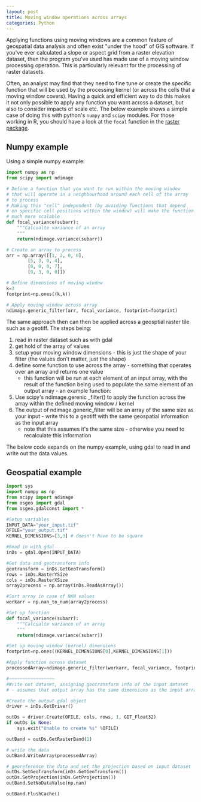 ```yaml
---
layout: post
title: Moving window operations across arrays
categories: Python
---
```


Applying functions using moving windows are a common feature of geospatial data analysis and often exist "under the hood" of GIS software. If you've ever calculated a slope or aspect grid from a raster elevation dataset, then the program you've used has made use of a moving window processing operation. This is particularly relevant for the processing of raster datasets.

Often, an analyst may find that they need to fine tune or create the specific function that will be used by the processing kernel (or across the cells that a moving window covers). Having a quick and efficient way to do this makes it not only possible to apply any function you want across a dataset, but also to consider impacts of scale etc. The below example shows a simple case of doing this with python's `numpy` and `scipy` modules. For those working in R, you should have a look at the `focal` function in the [raster package](https://cran.r-project.org/web/packages/raster/index.html).

## Numpy example 

Using a simple numpy example:

```python
import numpy as np
from scipy import ndimage

# Define a function that you want to run within the moving window 
# that will operate in a neighbourhood around each cell of the array
# to process
# Making this "cell" independent (by avoiding functions that depend 
# on specific cell positions within the window) will make the function
# much more scalable
def focal_variance(subarr):
	"""Calcualte variance of an array
	"""
	return(ndimage.variance(subarr))

# Create an array to process
arr = np.array([[1, 2, 0, 0],
		[5, 3, 0, 4],
		[0, 0, 0, 7],
		[9, 3, 0, 0]])

# Define dimensions of moving window
k=3
footprint=np.ones((k,k))

# Apply moving window across array
ndimage.generic_filter(arr, focal_variance, footprint=footprint)
```

The same approach then can then be applied across a geosptial raster tile such as a geotiff. The steps being:

1. read in raster dataset such as with gdal
2. get hold of the array of values
3. setup your moving window dimensions - this is just the shape of your filter (the values don't matter, just the shape)
4. define some function to use across the array - something that operates over an array and returns one value
	- this function will be run at each element of an input array, with the result of the function being used 
		to populate the same element of an output array - an example function:
5. Use scipy's ndimage.gerenic _filter() to apply the function across the array within the defined moving window / kernel
6. The output of ndimage.generic_filter will be an array of the same size as your input - write this to a geotiff with the same geospatial information as the input array 
	- note that this assumes it's the same size - otherwise you need to recalculate this information

The below code expands on the numpy example, using gdal to read in and write out the data values.

## Geospatial example

```python
import sys
import numpy as np
from scipy import ndimage
from osgeo import gdal
from osgeo.gdalconst import *

#Setup variables
INPUT_DATA="your_input.tif"
OFILE="your_output.tif"
KERNEL_DIMENSIONS=[3,3] # doesn't have to be square

#Read in with gdal
inDs = gdal.Open(INPUT_DATA)

#Get data and geotransform info
geotransform = inDs.GetGeoTransform()
rows = inDs.RasterYSize
cols = inDs.RasterXSize
array2process = np.array(inDs.ReadAsArray())

#Sort array in case of NAN values
workarr = np.nan_to_num(array2process)

#Set up function 
def focal_variance(subarr):
	"""Calcualte variance of an array
	"""
	return(ndimage.variance(subarr))

#Set up moving window (kernel) dimensions
footprint=np.ones((KERNEL_DIMENSIONS[0],KERNEL_DIMENSIONS[1])) 

#Apply function across dataset
processedArray=ndimage.generic_filter(workarr, focal_variance, footprint=footprint)

#~~~~~~~~~~~~~~~~~
#Write out dataset, assigning geotransform info of the input dataset
# - assumes that output array has the same dimensions as the input array

#Create the output gdal object
driver = inDs.GetDriver()

outDs = driver.Create(OFILE, cols, rows, 1, GDT_Float32)
if outDs is None:
    sys.exit("Unable to create %s" %OFILE)

outBand = outDs.GetRasterBand(1)

# write the data
outBand.WriteArray(processedArray)

# georeference the data and set the projection based on input dataset
outDs.SetGeoTransform(inDs.GetGeoTransform())
outDs.SetProjection(inDs.GetProjection())
outBand.SetNoDataValue(np.nan)

outBand.FlushCache()
```

